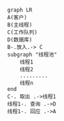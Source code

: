 ﻿```mermaid
graph LR
A(客户)
B(主线程)
C(工作队列)
D(数据库)
B-.放入.-> C
subgraph "线程池"
	线程1
	线程2
	.........
	线程n
end
C-. 取出 .->线程1
线程1-. 查询 .->D
线程1-. 回应 .->A
```
